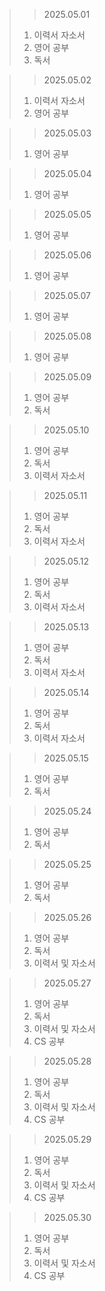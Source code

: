 > > 2025.05.01
> 1. 이력서 자소서
> 2. 영어 공부
> 3. 독서

> > 2025.05.02
> 1. 이력서 자소서
> 2. 영어 공부

> > 2025.05.03
> 1. 영어 공부

> > 2025.05.04
> 1. 영어 공부

> > 2025.05.05
> 1. 영어 공부

> > 2025.05.06
> 1. 영어 공부

> > 2025.05.07
> 1. 영어 공부

> > 2025.05.08
> 1. 영어 공부

> > 2025.05.09
> 1. 영어 공부
> 2. 독서

> > 2025.05.10
> 1. 영어 공부
> 2. 독서
> 3. 이력서 자소서

> > 2025.05.11
> 1. 영어 공부
> 2. 독서
> 3. 이력서 자소서

> > 2025.05.12
> 1. 영어 공부
> 2. 독서
> 3. 이력서 자소서

> > 2025.05.13
> 1. 영어 공부
> 2. 독서
> 3. 이력서 자소서

> > 2025.05.14
> 1. 영어 공부
> 2. 독서
> 3. 이력서 자소서


> > 2025.05.15
> 1. 영어 공부
> 2. 독서

> > 2025.05.24
> 1. 영어 공부
> 2. 독서

> > 2025.05.25
> 1. 영어 공부
> 2. 독서

> > 2025.05.26
> 1. 영어 공부
> 2. 독서
> 3. 이력서 및 자소서

> > 2025.05.27
> 1. 영어 공부
> 2. 독서
> 3. 이력서 및 자소서
> 4. CS 공부

> > 2025.05.28
> 1. 영어 공부
> 2. 독서
> 3. 이력서 및 자소서
> 4. CS 공부


> > 2025.05.29
> 1. 영어 공부
> 2. 독서
> 3. 이력서 및 자소서
> 4. CS 공부

> > 2025.05.30
> 1. 영어 공부
> 2. 독서
> 3. 이력서 및 자소서
> 4. CS 공부
